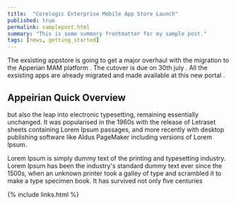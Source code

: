 ```yaml
---
title:  "Corelogic Enterprise Mobile App Store Launch"
published: true
permalink: samplepost.html
summary: "This is some summary frontmatter for my sample post."
tags: [news, getting_started]
---
```


The exsisting appstore is going to get a major overhaul with the migration to the Apperian MAM platform  . The cutover is due on 30th july . All the exsisting apps are already migrated and made available at this new portal .

## Appeirian Quick Overview

but also the leap into electronic typesetting, remaining essentially unchanged. It was popularised in the 1960s with the release of Letraset sheets containing Lorem Ipsum passages, and more recently with desktop publishing software like Aldus PageMaker including versions of Lorem Ipsum.

Lorem Ipsum is simply dummy text of the printing and typesetting industry. Lorem Ipsum has been the industry's standard dummy text ever since the 1500s, when an unknown printer took a galley of type and scrambled it to make a type specimen book. It has survived not only five centuries

{% include links.html %}
